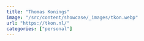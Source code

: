 ```yaml
---
title: "Thomas Konings"
image: "/src/content/showcase/_images/tkon.webp"
url: "https://tkon.nl/"
categories: ["personal"]
---
```

